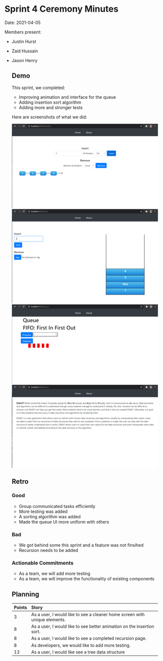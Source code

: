 # Sprint 4 Ceremony Minutes
  
Date: 2021-04-05

Members present:

* Justin Hurst
* Zaid Hussain 
* Jason Henry
  
  ## Demo
  
  This sprint, we completed:

    * Improving animation and interface for the queue
    * Adding insertion sort algorithm
    * Adding more and stronger tests
  
  Here are screenshots of what we did:
  
  ![Linked List](/doc/images/Sprint3List.PNG?raw=true)
  ![Stack](/doc/images/Sprint3Stack.PNG?raw=true)
  ![Queue](/doc/images/Sprint3Queue.PNG?raw=true)
  ![About Page](/doc/images/Sprint3About.PNG?raw=true)
  
  ## Retro
  
  ### Good
  
  * Group communicated tasks efficiently 
  * More testing was added 
  * A sorting algorithm was added 
  * Made the queue UI more uniform with others 
  
  ### Bad
  
  * We got behind some this sprint and a feature was not finsihed 
  * Recursion needs to be added 
  
  ### Actionable Commitments
  
  * As a team, we will add more testing
  * As a team, we will improve the functionality of existing components 
  
  ## Planning
  
  Points | Story
  -------|--------
  3      | As a user, I would like to see a cleaner home screen with unique elements.
  8      | As a user, I would like to see better animation on the insertion sort. 
  8      | As a user, I would like to see a completed recursion page.
  8      | As developers, we would like to add more testing.
  13     | As a user, I would like see a tree data structure


